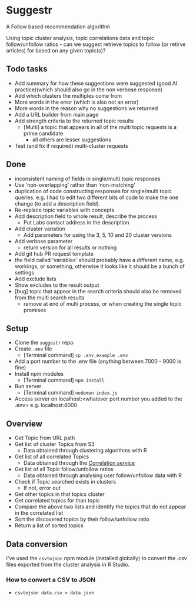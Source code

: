 # Suggestr

A Follow based recommendation algorithm

Using topic cluster analysis, topic correlations data and topic follow/unfollow ratios - can we suggest retrieve topics to follow (or retirve articles) for based on any given topic(s)?

## Todo tasks

-   Add summary for how these suggestions were suggested (good AI practice)(which should also go in the non verbose response)
-   Add which clusters the multiples come from
-   More words in the error (which is also not an error)
-   More words in the reason why no suggestions we returned
-   Add a URL builder from main page
-   Add strength criteria to the returned topic results
    -   [Multi] a topic that appears in all of the multi topic requests is a prime candidate
        -   all others are lesser suggestions
-   Test (and fix if required) multi-cluster requests

## Done

-   inconsistent naming of fields in single/multi topic responses
-   Use ‘non-overlapping’ rather than ‘non-matching’
-   duplication of code constructing responses for single/multi topic queries. e.g. I had to edit two different bits of code to make the one change (to add a description field).
-   Re-replace topic variables with concepts
-   Add description field to whole result, describe the process
    -   Put Labs contact address in the description
-   Add cluster variation
    -   Add parameters for using the 3, 5, 10 and 20 cluster versions
-   Add verbose parameter
    -   return version for all results or nothing
-   Add git hub PR request template
-   the field called 'variables' should probably have a different name, e.g. workings, or something, otherwise it looks like it should be a bunch of settings
-   Add exclude lists
-   Show excludes to the result output
-   [bug] topic that appear in the search criteria should also be removed from the multi search results
    -   remove at end of multi process, or when creating the single topic promises

## Setup

-   Clone the `suggestr` repo
-   Create `.env` file
    -   [Terminal command] `cp .env_example .env`
-   Add a port number to the .env file (anything between 7000 - 9000 is fine)
-   Install npm modules
    -   [Terminal command] `npm install`
-   Run server
    -   [Terminal command] `nodemon index.js`
-   Access server on localhost:<whatever port number you added to the .env> e.g. localhost:8000

## Overview

-   Get Topic from URL path
-   Get list of cluster Topics from S3
    -   Data obtained through clustering algorithms with R
-   Get list of all correlated Topics
    -   Data obtained through the [Correlation service](http://ftlabs-correlations-topics.herokuapp.com/allCoocs)
-   Get list of all Topic follow/unfollow ratios
    -   Data obtained through analysing user follow/unfollow data with R
-   Check if Topic searched exists in clusters
    -   If not, error out
-   Get other topics in that topics cluster
-   Get correlated topics for than topic
-   Compare the above two lists and identify the topics that do not appear in the correlated list
-   Sort the discovered topics by their follow/unfollow ratio
-   Return a list of sorted topics

## Data conversion

I've used the `csvtojson` npm module (installed globally) to convert the .csv files exported from the cluster analysis in R Studio.

### How to convert a CSV to JSON

-   `csvtojson data.csv > data.json`
